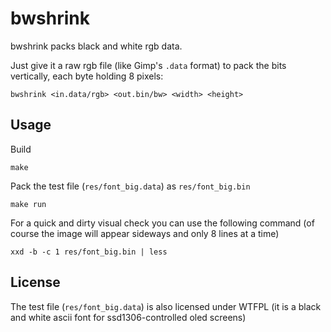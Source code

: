 # bwshrink
bwshrink packs black and white rgb data.

Just give it a raw rgb file (like Gimp's `.data` format)
to pack the bits vertically, each byte holding 8 pixels:
```
bwshrink <in.data/rgb> <out.bin/bw> <width> <height>
```

## Usage
Build
```
make
```

Pack the test file (`res/font_big.data`) as `res/font_big.bin`
```
make run
```

For a quick and dirty visual check you can use the following command
(of course the image will appear sideways and only 8 lines at a time)
```
xxd -b -c 1 res/font_big.bin | less
```

## License
The test file (`res/font_big.data`) is also licensed under WTFPL
(it is a black and white ascii font for ssd1306-controlled oled screens)

